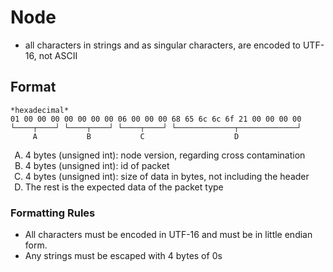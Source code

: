 # Node

- all characters in strings and as singular characters, are encoded to UTF-16, not ASCII

## Format

```
*hexadecimal*
01 00 00 00 00 00 00 00 06 00 00 00 68 65 6c 6c 6f 21 00 00 00 00
└────┬────┘ └────┬────┘ └────┬────┘ └─────────────┬─────────────┘
     A           B           C                    D
```

<ol type="A">
    <li>4 bytes (unsigned int): node version, regarding cross contamination</li>
    <li>4 bytes (unsigned int): id of packet</li>
    <li>4 bytes (unsigned int): size of data in bytes, not including the header</li> 
    <li>The rest is the expected data of the packet type</li>
</ol>

### Formatting Rules

- All characters must be encoded in UTF-16 and must be in little endian form.
- Any strings must be escaped with 4 bytes of 0s